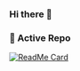 ### Hi there 👋

<!--
**deskavaenkelt/deskavaenkelt** is a ✨ _special_ ✨ repository because its `README.md` (this file) appears on your GitHub profile.

Here are some ideas to get you started:

- 🔭 I’m currently working on ...
- 🌱 I’m currently learning ...
- 👯 I’m looking to collaborate on ...
- 🤔 I’m looking for help with ...
- 💬 Ask me about ...
- 📫 How to reach me: ...
- 😄 Pronouns: ...
- ⚡ Fun fact: ...
-->
### 👀 Active Repo
[![ReadMe Card](https://github-readme-stats.vercel.app/api/pin/?username=deskavaenkelt&repo=EcUtbildningDevOps)](https://github.com/deskavaenkelt/EcUtbildningDevOpsh)
